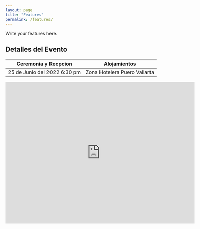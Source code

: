 ```yaml
---
layout: page
title: "Features"
permalink: /features/
---
```


Write your features here.
##  Detalles del Evento
| Ceremonia y Recpcion | Alojamientos |
| --- | --- |
|  25 de Junio del 2022 6:30 pm | Zona Hotelera Puero Vallarta |

<iframe src="https://www.google.com/maps/embed?pb=!1m18!1m12!1m3!1d3733.628391233564!2d-105.2397752846718!3d20.643998506176747!2m3!1f0!2f0!3f0!3m2!1i1024!2i768!4f13.1!3m3!1m2!1s0x84214570d7e286e7%3A0xe449e8034b8f61c5!2sFiesta%20Inn%20Puerto%20Vallarta%20Isla!5e0!3m2!1ses!2smx!4v1651130894685!5m2!1ses!2smx" width="600" height="450" style="border:0;" allowfullscreen="" loading="lazy" referrerpolicy="no-referrer-when-downgrade"></iframe>
